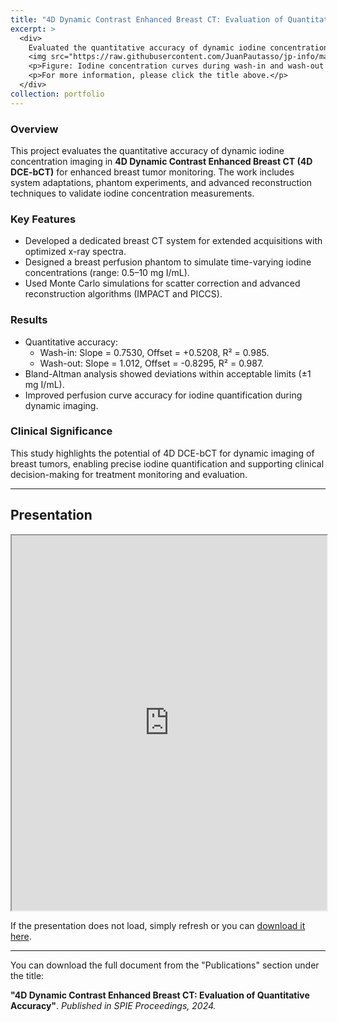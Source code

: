 ```yaml
---
title: "4D Dynamic Contrast Enhanced Breast CT: Evaluation of Quantitative Accuracy"
excerpt: >
  <div>
    Evaluated the quantitative accuracy of dynamic iodine concentration in 4D DCE-bCT, achieving precise imaging and reconstruction for enhanced breast tumor monitoring. This work demonstrated the system's ability to accurately estimate iodine concentrations during wash-in and wash-out phases.
    <img src="https://raw.githubusercontent.com/JuanPautasso/jp-info/master/images/image_4D_bCT.png" alt="4D DCE-bCT" />
    <p>Figure: Iodine concentration curves during wash-in and wash-out phases, showcasing the system's quantitative accuracy.</p>
    <p>For more information, please click the title above.</p>
  </div>
collection: portfolio
---
```


### Overview
This project evaluates the quantitative accuracy of dynamic iodine concentration imaging in **4D Dynamic Contrast Enhanced Breast CT (4D DCE-bCT)** for enhanced breast tumor monitoring. The work includes system adaptations, phantom experiments, and advanced reconstruction techniques to validate iodine concentration measurements.

### Key Features
- Developed a dedicated breast CT system for extended acquisitions with optimized x-ray spectra.
- Designed a breast perfusion phantom to simulate time-varying iodine concentrations (range: 0.5–10 mg I/mL).
- Used Monte Carlo simulations for scatter correction and advanced reconstruction algorithms (IMPACT and PICCS).

### Results
- Quantitative accuracy:
  - Wash-in: Slope = 0.7530, Offset = +0.5208, R² = 0.985.
  - Wash-out: Slope = 1.012, Offset = -0.8295, R² = 0.987.
- Bland-Altman analysis showed deviations within acceptable limits (±1 mg I/mL).
- Improved perfusion curve accuracy for iodine quantification during dynamic imaging.

### Clinical Significance
This study highlights the potential of 4D DCE-bCT for dynamic imaging of breast tumors, enabling precise iodine quantification and supporting clinical decision-making for treatment monitoring and evaluation.

---

<section id="presentation">
  <h2>Presentation</h2>
  <iframe src="https://docs.google.com/gview?url=https://raw.githubusercontent.com/JuanPautasso/jp-info/master/presentations/presentation_4D_DCE_bCT.pdf&embedded=true" width="100%" height="600px"></iframe>
  <p>If the presentation does not load, simply refresh or you can <a href="https://raw.githubusercontent.com/JuanPautasso/jp-info/master/presentations/presentation_4D_DCE_bCT.pdf" target="_blank">download it here</a>.</p>
</section>

---

<p>You can download the full document from the "Publications" section under the title:</p>
<p><strong>"4D Dynamic Contrast Enhanced Breast CT: Evaluation of Quantitative Accuracy"</strong>. <em>Published in SPIE Proceedings, 2024.</em></p>
